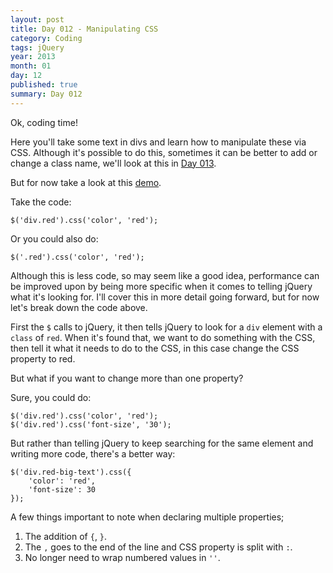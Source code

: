 ```yaml
---
layout: post
title: Day 012 - Manipulating CSS
category: Coding
tags: jQuery
year: 2013
month: 01
day: 12
published: true
summary: Day 012
---
```


Ok, coding time!

Here you'll take some text in divs and learn how to manipulate these via CSS. Although it's possible to do this, sometimes it can be better to add or change a class name, we'll look at this in [Day 013](/Day-013).

But for now take a look at this [demo](/Demo-012).


Take the code:

	$('div.red').css('color', 'red');


Or you could also do:

	$('.red').css('color', 'red');


Although this is less code, so may seem like a good idea, performance can be improved upon by being more specific when it comes to telling jQuery what it's looking for. I'll cover this in more detail going forward, but for now let's break down the code above.

First the `$` calls to jQuery, it then tells jQuery to look for a `div` element with a `class` of `red`.
When it's found that, we want to do something with the CSS, then tell it what it needs to do to the CSS, in this case change the CSS property to red.

But what if you want to change more than one property?

Sure, you could do:

	$('div.red').css('color', 'red');
	$('div.red').css('font-size', '30');


But rather than telling jQuery to keep searching for the same element and writing more code, there's a better way:

	$('div.red-big-text').css({
		'color': 'red',
		'font-size': 30
	});


A few things important to note when declaring multiple properties;

1. The addition of `{`, `}`.
2. The `,` goes to the end of the line and CSS property is split with `:`.
3. No longer need to wrap numbered values in `''`.